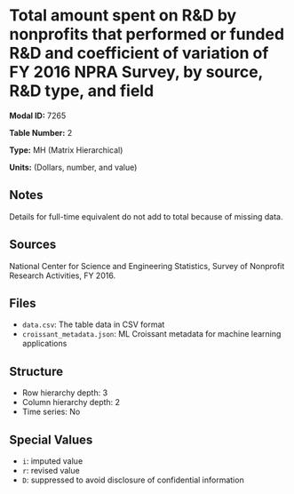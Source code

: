 # Total amount spent on R&D by nonprofits that performed or funded R&D and coefficient of variation of FY 2016 NPRA Survey, by source, R&D type, and field

**Modal ID:** 7265

**Table Number:** 2

**Type:** MH (Matrix Hierarchical)

**Units:** (Dollars, number, and value)

## Notes

Details for full-time equivalent do not add to total because of missing data.

## Sources

National Center for Science and Engineering Statistics, Survey of Nonprofit Research Activities, FY 2016.

## Files

- `data.csv`: The table data in CSV format
- `croissant_metadata.json`: ML Croissant metadata for machine learning applications

## Structure

- Row hierarchy depth: 3
- Column hierarchy depth: 2
- Time series: No

## Special Values

- `i`: imputed value
- `r`: revised value
- `D`: suppressed to avoid disclosure of confidential information
